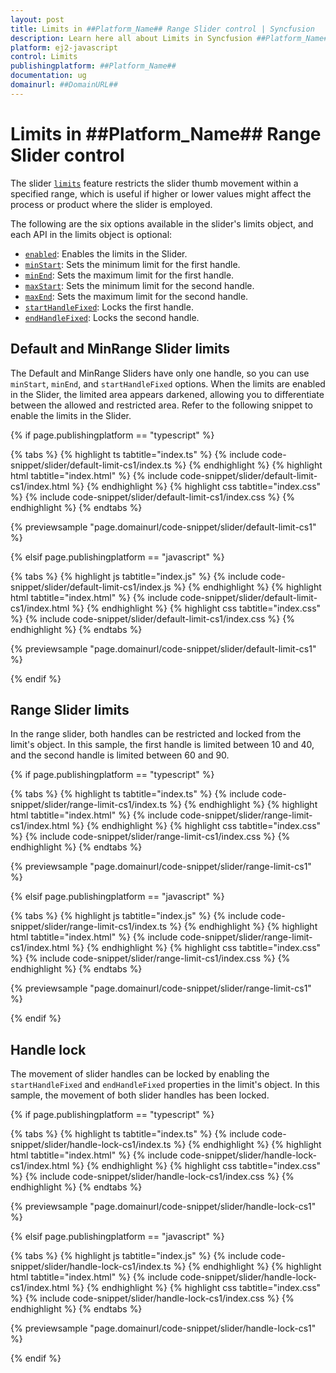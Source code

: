 ```yaml
---
layout: post
title: Limits in ##Platform_Name## Range Slider control | Syncfusion
description: Learn here all about Limits in Syncfusion ##Platform_Name## Range Slider control of Syncfusion Essential JS 2 and more.
platform: ej2-javascript
control: Limits 
publishingplatform: ##Platform_Name##
documentation: ug
domainurl: ##DomainURL##
---
```


# Limits in ##Platform_Name## Range Slider control

The slider [`limits`](../api/slider/#limits) feature restricts the slider thumb movement within a specified range, which is useful if higher or lower values might affect the process or product where the slider is employed.

The following are the six options available in the slider's limits object, and each API in the limits object is optional:

* [``enabled``](../api/slider/limitDataModel/#enabled): Enables the limits in the Slider.
* [``minStart``](../api/slider/limitDataModel/#minstart): Sets the minimum limit for the first handle.
* [``minEnd``](../api/slider/limitDataModel/#minend): Sets the maximum limit for the first handle.
* [``maxStart``](../api/slider/limitDataModel/#maxstart): Sets the minimum limit for the second handle.
* [``maxEnd``](../api/slider/limitDataModel/#maxend): Sets the maximum limit for the second handle.
* [``startHandleFixed``](../api/slider/limitDataModel/#starthandlefixed): Locks the first handle.
* [``endHandleFixed``](../api/slider/limitDataModel/#endhandlefixed): Locks the second handle.

## Default and MinRange Slider limits

The Default and MinRange Sliders have only one handle, so you can use `minStart`, `minEnd`, and `startHandleFixed` options. When the limits are enabled in the Slider, the limited area appears darkened, allowing you to differentiate between the allowed and restricted area. Refer to the following snippet to enable the limits in the Slider.

{% if page.publishingplatform == "typescript" %}

{% tabs %}
{% highlight ts tabtitle="index.ts" %}
{% include code-snippet/slider/default-limit-cs1/index.ts %}
{% endhighlight %}
{% highlight html tabtitle="index.html" %}
{% include code-snippet/slider/default-limit-cs1/index.html %}
{% endhighlight %}
{% highlight css tabtitle="index.css" %}
{% include code-snippet/slider/default-limit-cs1/index.css %}
{% endhighlight %}
{% endtabs %}

{% previewsample "page.domainurl/code-snippet/slider/default-limit-cs1" %}

{% elsif page.publishingplatform == "javascript" %}

{% tabs %}
{% highlight js tabtitle="index.js" %}
{% include code-snippet/slider/default-limit-cs1/index.js %}
{% endhighlight %}
{% highlight html tabtitle="index.html" %}
{% include code-snippet/slider/default-limit-cs1/index.html %}
{% endhighlight %}
{% highlight css tabtitle="index.css" %}
{% include code-snippet/slider/default-limit-cs1/index.css %}
{% endhighlight %}
{% endtabs %}

{% previewsample "page.domainurl/code-snippet/slider/default-limit-cs1" %}

{% endif %}

## Range Slider limits

In the range slider, both handles can be restricted and locked from the limit's object. In this sample, the first handle is limited between
10 and 40, and the second handle is limited between 60 and 90.

{% if page.publishingplatform == "typescript" %}

{% tabs %}
{% highlight ts tabtitle="index.ts" %}
{% include code-snippet/slider/range-limit-cs1/index.ts %}
{% endhighlight %}
{% highlight html tabtitle="index.html" %}
{% include code-snippet/slider/range-limit-cs1/index.html %}
{% endhighlight %}
{% highlight css tabtitle="index.css" %}
{% include code-snippet/slider/range-limit-cs1/index.css %}
{% endhighlight %}
{% endtabs %}

{% previewsample "page.domainurl/code-snippet/slider/range-limit-cs1" %}

{% elsif page.publishingplatform == "javascript" %}

{% tabs %}
{% highlight js tabtitle="index.js" %}
{% include code-snippet/slider/range-limit-cs1/index.ts %}
{% endhighlight %}
{% highlight html tabtitle="index.html" %}
{% include code-snippet/slider/range-limit-cs1/index.html %}
{% endhighlight %}
{% highlight css tabtitle="index.css" %}
{% include code-snippet/slider/range-limit-cs1/index.css %}
{% endhighlight %}
{% endtabs %}

{% previewsample "page.domainurl/code-snippet/slider/range-limit-cs1" %}

{% endif %}
## Handle lock

The movement of slider handles can be locked by enabling the ``startHandleFixed`` and ``endHandleFixed`` properties in the limit's object. In this sample, the movement of both slider handles has been locked.

{% if page.publishingplatform == "typescript" %}

{% tabs %}
{% highlight ts tabtitle="index.ts" %}
{% include code-snippet/slider/handle-lock-cs1/index.ts %}
{% endhighlight %}
{% highlight html tabtitle="index.html" %}
{% include code-snippet/slider/handle-lock-cs1/index.html %}
{% endhighlight %}
{% highlight css tabtitle="index.css" %}
{% include code-snippet/slider/handle-lock-cs1/index.css %}
{% endhighlight %}
{% endtabs %}

{% previewsample "page.domainurl/code-snippet/slider/handle-lock-cs1" %}

{% elsif page.publishingplatform == "javascript" %}

{% tabs %}
{% highlight js tabtitle="index.js" %}
{% include code-snippet/slider/handle-lock-cs1/index.ts %}
{% endhighlight %}
{% highlight html tabtitle="index.html" %}
{% include code-snippet/slider/handle-lock-cs1/index.html %}
{% endhighlight %}
{% highlight css tabtitle="index.css" %}
{% include code-snippet/slider/handle-lock-cs1/index.css %}
{% endhighlight %}
{% endtabs %}

{% previewsample "page.domainurl/code-snippet/slider/handle-lock-cs1" %}

{% endif %}
